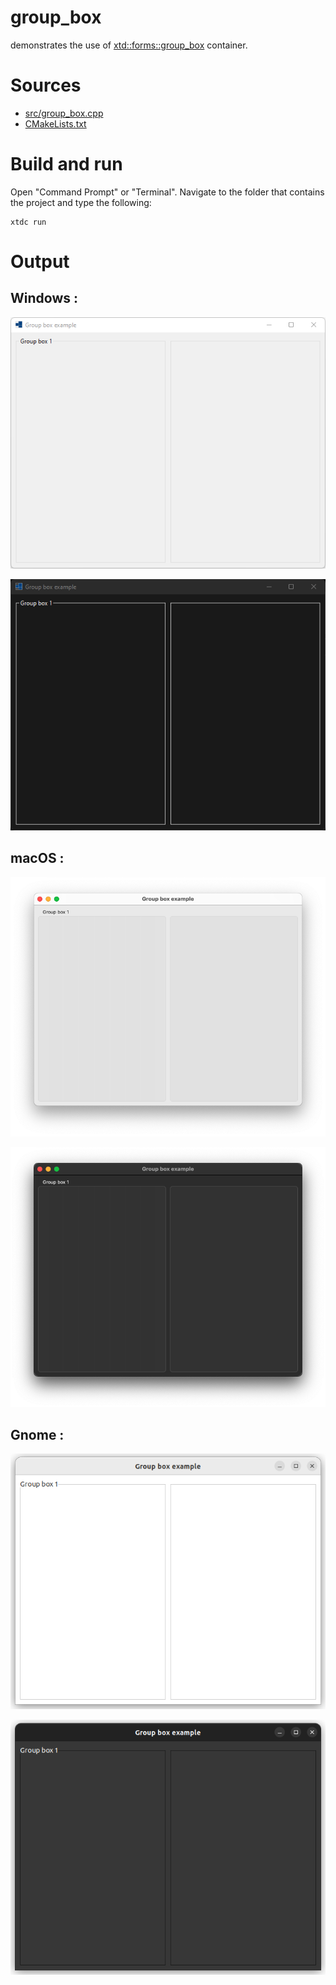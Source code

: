 # group_box

demonstrates the use of [xtd::forms::group_box](https://gammasoft71.github.io/xtd/reference_guides/latest/classxtd_1_1forms_1_1group__box.html) container.

# Sources

* [src/group_box.cpp](src/group_box.cpp)
* [CMakeLists.txt](CMakeLists.txt)

# Build and run

Open "Command Prompt" or "Terminal". Navigate to the folder that contains the project and type the following:

```shell
xtdc run
```

# Output

## Windows :

![Screenshot](../../../../docs/pictures/examples/group_box_w.png)

![Screenshot](../../../../docs/pictures/examples/group_box_wd.png)

## macOS :

![Screenshot](../../../../docs/pictures/examples/group_box_m.png)

![Screenshot](../../../../docs/pictures/examples/group_box_md.png)

## Gnome :

![Screenshot](../../../../docs/pictures/examples/group_box_g.png)

![Screenshot](../../../../docs/pictures/examples/group_box_gd.png)

